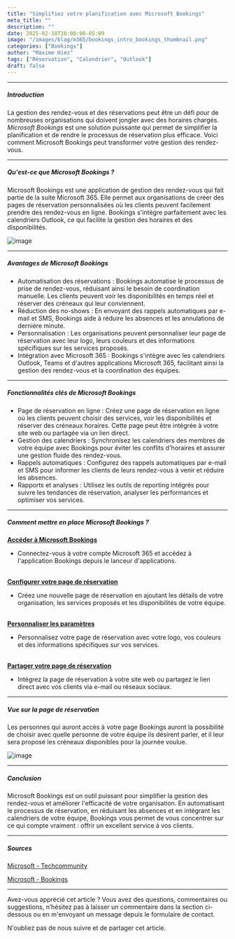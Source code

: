 ```yaml
---
title: "Simplifiez votre planification avec Microsoft Bookings"
meta_title: ""
description: ""
date: 2025-02-18T10:00:00-05:00
image: "/images/blog/m365/bookings_intro_bookings_thumbnail.png"
categories: ["Bookings"]
author: "Maxime Hiez"
tags: ["Réservation", "Calendrier", "Outlook"]
draft: false
---
```

---

##### Introduction
La gestion des rendez-vous et des réservations peut être un défi pour de nombreuses organisations qui doivent jongler avec des horaires chargés. *Microsoft Bookings* est une solution puissante qui permet de simplifier la planification et de rendre le processus de réservation plus efficace. Voici comment Microsoft Bookings peut transformer votre gestion des rendez-vous.

---

##### Qu'est-ce que Microsoft Bookings ?
Microsoft Bookings est une application de gestion des rendez-vous qui fait partie de la suite Microsoft 365. Elle permet aux organisations de créer des pages de réservation personnalisées où les clients peuvent facilement prendre des rendez-vous en ligne. Bookings s'intègre parfaitement avec les calendriers Outlook, ce qui facilite la gestion des horaires et des disponibilités.

![image](/images/blog/m365/bookings_intro_bookings_001.png)

---

##### Avantages de Microsoft Bookings
- Automatisation des réservations : Bookings automatise le processus de prise de rendez-vous, réduisant ainsi le besoin de coordination manuelle. Les clients peuvent voir les disponibilités en temps réel et réserver des créneaux qui leur conviennent.
- Réduction des no-shows : En envoyant des rappels automatiques par e-mail et SMS, Bookings aide à réduire les absences et les annulations de dernière minute.
- Personnalisation : Les organisations peuvent personnaliser leur page de réservation avec leur logo, leurs couleurs et des informations spécifiques sur les services proposés.
- Intégration avec Microsoft 365 : Bookings s'intègre avec les calendriers Outlook, Teams et d'autres applications Microsoft 365, facilitant ainsi la gestion des rendez-vous et la coordination des équipes.

---

##### Fonctionnalités clés de Microsoft Bookings
- Page de réservation en ligne : Créez une page de réservation en ligne où les clients peuvent choisir des services, voir les disponibilités et réserver des créneaux horaires. Cette page peut être intégrée à votre site web ou partagée via un lien direct.
- Gestion des calendriers : Synchronisez les calendriers des membres de votre équipe avec Bookings pour éviter les conflits d'horaires et assurer une gestion fluide des rendez-vous.
- Rappels automatiques : Configurez des rappels automatiques par e-mail et SMS pour informer les clients de leurs rendez-vous à venir et réduire les absences.
- Rapports et analyses : Utilisez les outils de reporting intégrés pour suivre les tendances de réservation, analyser les performances et optimiser vos services.

---

##### Comment mettre en place Microsoft Bookings ?
**<u>Accéder à Microsoft Bookings</u>**
- Connectez-vous à votre compte Microsoft 365 et accédez à l'application Bookings depuis le lanceur d'applications.
<br/><br/>

**<u>Configurer votre page de réservation</u>**
- Créez une nouvelle page de réservation en ajoutant les détails de votre organisation, les services proposés et les disponibilités de votre équipe.
<br/><br/>

**<u>Personnaliser les paramètres</u>**
- Personnalisez votre page de réservation avec votre logo, vos couleurs et des informations spécifiques sur vos services.
<br/><br/>

**<u>Partager votre page de réservation</u>**
- Intégrez la page de réservation à votre site web ou partagez le lien direct avec vos clients via e-mail ou réseaux sociaux.

---

##### Vue sur la page de réservation
Les personnes qui auront accès à votre page Bookings auront la possibilité de choisir avec quelle personne de votre équipe ils désirent parler, et il leur sera proposé les créneaux disponibles pour la journée voulue.

![image](/images/blog/m365/bookings_intro_bookings_002.png)

---

##### Conclusion
Microsoft Bookings est un outil puissant pour simplifier la gestion des rendez-vous et améliorer l'efficacité de votre organisation. En automatisant le processus de réservation, en réduisant les absences et en intégrant les calendriers de votre équipe, Bookings vous permet de vous concentrer sur ce qui compte vraiment : offrir un excellent service à vos clients.

---

##### Sources
[Microsoft - Techcommunity](https://techcommunity.microsoft.com/blog/nonprofittechies/simplify-your-scheduling-with-microsoft-bookings/4369100)

[Microsoft - Bookings](https://www.microsoft.com/fr-ca/microsoft-365/business/scheduling-and-booking-app?ef_id=_k_EAIaIQobChMIkdX7rNathAMVIXNHAR3UjwsDEAAYASAAEgKz2vD_BwE_k_&OCID=AIDcmmepmcp11k_SEM__k_EAIaIQobChMIkdX7rNathAMVIXNHAR3UjwsDEAAYASAAEgKz2vD_BwE_k_&gad_source=1&gclid=EAIaIQobChMIkdX7rNathAMVIXNHAR3UjwsDEAAYASAAEgKz2vD_BwE)

---


Avez-vous apprécié cet article ? Vous avez des questions, commentaires ou suggestions, n’hésitez pas à laisser un commentaire dans la section ci-dessous ou en m'envoyant un message depuis le formulaire de contact.

N'oubliez pas de nous suivre et de partager cet article.